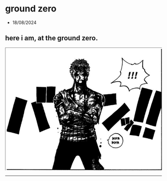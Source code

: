 # ground zero
- 18/08/2024

## here i am, at the ground zero.

![zoro](media/ground-zero.png)

---

